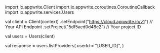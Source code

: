 import io.appwrite.Client
import io.appwrite.coroutines.CoroutineCallback
import io.appwrite.services.Users

val client = Client(context)
    .setEndpoint("https://cloud.appwrite.io/v1") // Your API Endpoint
    .setProject("5df5acd0d48c2") // Your project ID

val users = Users(client)

val response = users.listProviders(
    userId = "[USER_ID]",
)